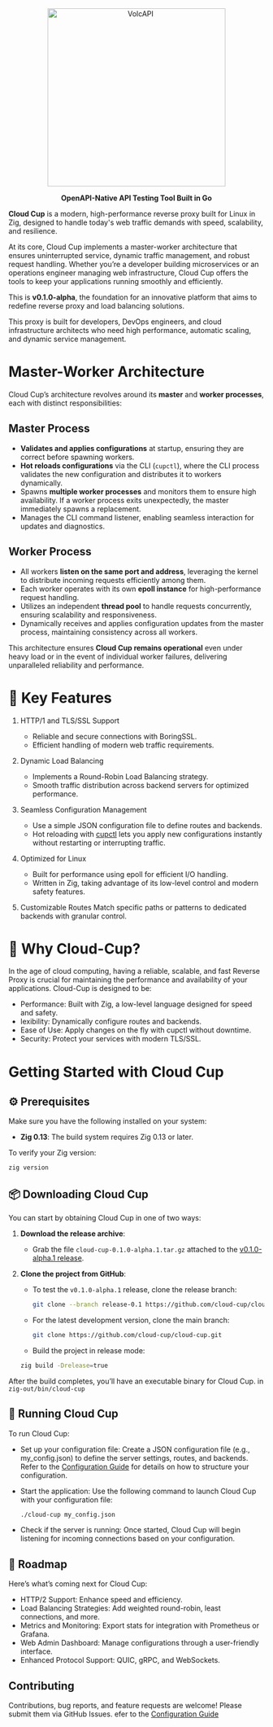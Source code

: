 
<div align="center">
  <img src="https://github.com/user-attachments/assets/995be885-ec69-4d17-b177-8105eb7c09da" height="350" alt="VolcAPI" />
  <p><strong>OpenAPI-Native API Testing Tool Built in Go</strong></p>
</div>


**Cloud Cup** is a modern, high-performance reverse proxy built for Linux in Zig, designed to handle today's web traffic demands with speed, scalability, and resilience.

At its core, Cloud Cup implements a master-worker architecture that ensures uninterrupted service, dynamic traffic management, and robust request handling. Whether you’re a developer building microservices or an operations engineer managing web infrastructure, Cloud Cup offers the tools to keep your applications running smoothly and efficiently.

This is **v0.1.0-alpha**, the foundation for an innovative platform that aims to redefine reverse proxy and load balancing solutions.

This proxy is built for developers, DevOps engineers, and cloud infrastructure architects who need high performance, automatic scaling, and dynamic service management.

# Master-Worker Architecture  

Cloud Cup’s architecture revolves around its **master** and **worker processes**, each with distinct responsibilities:  

## Master Process  

- **Validates and applies configurations** at startup, ensuring they are correct before spawning workers.  
- **Hot reloads configurations** via the CLI (`cupctl`), where the CLI process validates the new configuration and distributes it to workers dynamically.  
- Spawns **multiple worker processes** and monitors them to ensure high availability. If a worker process exits unexpectedly, the master immediately spawns a replacement.  
- Manages the CLI command listener, enabling seamless interaction for updates and diagnostics.  

## Worker Process  

- All workers **listen on the same port and address**, leveraging the kernel to distribute incoming requests efficiently among them.  
- Each worker operates with its own **epoll instance** for high-performance request handling.  
- Utilizes an independent **thread pool** to handle requests concurrently, ensuring scalability and responsiveness.  
- Dynamically receives and applies configuration updates from the master process, maintaining consistency across all workers.  

This architecture ensures **Cloud Cup remains operational** even under heavy load or in the event of individual worker failures, delivering unparalleled reliability and performance.  

# 🚀 Key Features
1. HTTP/1 and TLS/SSL Support
   - Reliable and secure connections with BoringSSL.
   - Efficient handling of modern web traffic requirements.

3. Dynamic Load Balancing
   - Implements a Round-Robin Load Balancing strategy.
   - Smooth traffic distribution across backend servers for optimized performance.

5. Seamless Configuration Management
   - Use a simple JSON configuration file to define routes and backends.
   - Hot reloading with [cupctl](https://github.com/cloud-cup/cup-cli) lets you apply new configurations instantly without restarting or interrupting traffic.

7. Optimized for Linux
    - Built for performance using epoll for efficient I/O handling.
    - Written in Zig, taking advantage of its low-level control and modern safety features.

8. Customizable Routes
   Match specific paths or patterns to dedicated backends with granular control.

# 🎯 Why Cloud-Cup?
In the age of cloud computing, having a reliable, scalable, and fast Reverse Proxy is crucial for maintaining the performance and availability of your applications. Cloud-Cup is designed to be:

- Performance: Built with Zig, a low-level language designed for speed and safety.
- lexibility: Dynamically configure routes and backends.
- Ease of Use: Apply changes on the fly with cupctl without downtime.
- Security: Protect your services with modern TLS/SSL.

# Getting Started with Cloud Cup  
## ⚙️ Prerequisites  

Make sure you have the following installed on your system:  

- **Zig 0.13**: The build system requires Zig 0.13 or later.  

To verify your Zig version:  
```bash
zig version
```
## 📦 Downloading Cloud Cup  

You can start by obtaining Cloud Cup in one of two ways:  

1. **Download the release archive**:  
   - Grab the file `cloud-cup-0.1.0-alpha.1.tar.gz` attached to the [v0.1.0-alpha.1 release](https://github.com/cloud-cup/cloud-cup/releases/tag/v0.1.0-alpha.1).  

2. **Clone the project from GitHub**:  
   - To test the `v0.1.0-alpha.1` release, clone the release branch:  
     ```bash
     git clone --branch release-0.1 https://github.com/cloud-cup/cloud-cup.git
     ```  
   - For the latest development version, clone the main branch:  
     ```bash
     git clone https://github.com/cloud-cup/cloud-cup.git
     ```
   - Build the project in release mode:
    ```bash
    zig build -Drelease=true
    ```
After the build completes, you’ll have an executable binary for Cloud Cup. in `zig-out/bin/cloud-cup`

## 🏃 Running Cloud Cup

To run Cloud Cup:

  - Set up your configuration file:
    Create a JSON configuration file (e.g., my_config.json) to define the server settings, routes, and backends. 
    Refer to the [Configuration Guide](https://cloud-cup.netlify.app/docs/3_configuration) for details on how to structure your configuration.

  - Start the application:
    Use the following command to launch Cloud Cup with your configuration file:
    ```bash 
    ./cloud-cup my_config.json
    ```
  - Check if the server is running:
    Once started, Cloud Cup will begin listening for incoming connections based on your configuration.


## 🌟 Roadmap
Here’s what’s coming next for Cloud Cup:
- HTTP/2 Support: Enhance speed and efficiency.
- Load Balancing Strategies: Add weighted round-robin, least connections, and more.
- Metrics and Monitoring: Export stats for integration with Prometheus or Grafana.
- Web Admin Dashboard: Manage configurations through a user-friendly interface.
- Enhanced Protocol Support: QUIC, gRPC, and WebSockets.

## Contributing

Contributions, bug reports, and feature requests are welcome! Please submit them via GitHub Issues. efer to the [Configuration Guide](https://cloud-cup.netlify.app/docs/5_contribute)

